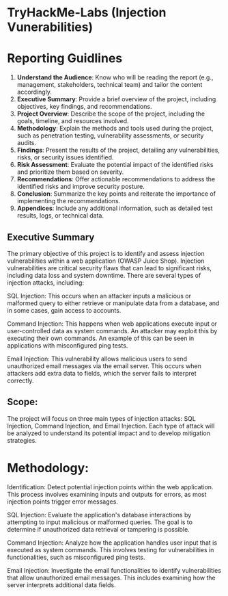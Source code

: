 # TryHackMe-Labs (Injection Vunerabilities)
# Reporting Guidlines
1. **Understand the Audience**: Know who will be reading the report (e.g., management, stakeholders, technical team) and tailor the content accordingly.
2. **Executive Summary**: Provide a brief overview of the project, including objectives, key findings, and recommendations.
3. **Project Overview**: Describe the scope of the project, including the goals, timeline, and resources involved.
4. **Methodology**: Explain the methods and tools used during the project, such as penetration testing, vulnerability assessments, or security audits.
5. **Findings**: Present the results of the project, detailing any vulnerabilities, risks, or security issues identified.
6. **Risk Assessment**: Evaluate the potential impact of the identified risks and prioritize them based on severity.
7. **Recommendations**: Offer actionable recommendations to address the identified risks and improve security posture.
8. **Conclusion**: Summarize the key points and reiterate the importance of implementing the recommendations.
9. **Appendices**: Include any additional information, such as detailed test results, logs, or technical data.

## Executive Summary
The primary objective of this project is to identify and assess injection vulnerabilities within a web application (OWASP Juice Shop). Injection vulnerabilities are critical security flaws that can lead to significant risks, including data loss and system downtime. There are several types of injection attacks, including:

SQL Injection: This occurs when an attacker inputs a malicious or malformed query to either retrieve or manipulate data from a database, and in some cases, gain access to accounts.

Command Injection: This happens when web applications execute input or user-controlled data as system commands. An attacker may exploit this by executing their own commands. An example of this can be seen in applications with misconfigured ping tests.

Email Injection: This vulnerability allows malicious users to send unauthorized email messages via the email server. This occurs when attackers add extra data to fields, which the server fails to interpret correctly.

## Scope: 
The project will focus on three main types of injection attacks: SQL Injection, Command Injection, and Email Injection. Each type of attack will be analyzed to understand its potential impact and to develop mitigation strategies.

# Methodology:

Identification: Detect potential injection points within the web application. This process involves examining inputs and outputs for errors, as most injection points trigger error messages.

SQL Injection: Evaluate the application's database interactions by attempting to input malicious or malformed queries. The goal is to determine if unauthorized data retrieval or tampering is possible.

Command Injection: Analyze how the application handles user input that is executed as system commands. This involves testing for vulnerabilities in functionalities, such as misconfigured ping tests.

Email Injection: Investigate the email functionalities to identify vulnerabilities that allow unauthorized email messages. This includes examining how the server interprets additional data fields.

